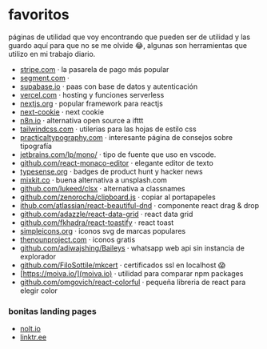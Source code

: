 # favoritos
páginas de utilidad que voy encontrando que pueden ser de utilidad y las guardo aquí para que no se me olvide 😂, algunas son herramientas que utilizo en mi trabajo diario.

- [stripe.com](https://stripe.com/es-mx) · la pasarela de pago más popular
- [segment.com](https://segment.com/) · 
- [supabase.io](https://supabase.io/) · paas con base de datos y autenticación
- [vercel.com](https://vercel.com/) · hosting y funciones serverless 
- [nextjs.org](https://nextjs.org/) · popular framework para reactjs
- [next-cookie](https://github.com/tokuda109/next-cookie) · next cookie
- [n8n.io](https://n8n.io/) · alternativa open source a ifttt
- [tailwindcss.com](https://tailwindcss.com/) · utilerias para las hojas de estilo css
- [practicaltypography.com](https://practicaltypography.com/) · interesante página de consejos sobre tipografía 
- [jetbrains.com/lp/mono/](https://www.jetbrains.com/lp/mono/) · tipo de fuente que uso en vscode.
- [github.com/react-monaco-editor](https://github.com/react-monaco-editor/react-monaco-editor) · elegante editor de texto
- [typesense.org](https://typesense.org/) · badges de product hunt y hacker news
- [mixkit.co](https://mixkit.co/) · buena alternativa a unsplash.com
- [github.com/lukeed/clsx](https://github.com/lukeed/clsx) · alternativa a classnames
- [github.com/zenorocha/clipboard.js](https://github.com/zenorocha/clipboard.js) · copiar al portapapeles
- [ithub.com/atlassian/react-beautiful-dnd](https://github.com/atlassian/react-beautiful-dnd) · componente react drag & drop 
- [github.com/adazzle/react-data-grid](https://github.com/adazzle/react-data-grid) · react data grid
- [github.com/fkhadra/react-toastify](https://github.com/fkhadra/react-toastify) · react toast
- [simpleicons.org](https://simpleicons.org/) · iconos svg de marcas populares
- [thenounproject.com](https://thenounproject.com/) · iconos gratis
- [github.com/adiwajshing/Baileys](https://github.com/adiwajshing/Baileys) · whatsapp web api sin instancia de explorador
- [github.com/FiloSottile/mkcert](https://github.com/FiloSottile/mkcert) · certificados ssl en localhost 😱
- [https://moiva.io/](moiva.io) · utilidad para comparar npm packages
- [github.com/omgovich/react-colorful](https://github.com/omgovich/react-colorful) · pequeña libreria de react para elegir color

### bonitas landing pages

- [nolt.io](https://nolt.io/)
- [linktr.ee](https://linktr.ee/)
